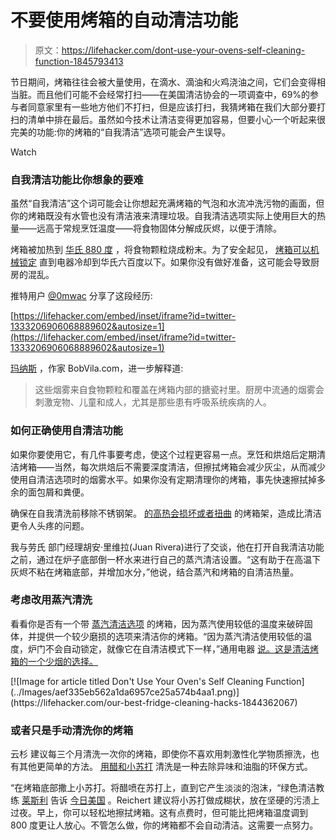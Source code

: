 # 不要使用烤箱的自动清洁功能

> 原文：<https://lifehacker.com/dont-use-your-ovens-self-cleaning-function-1845793413>

节日期间，烤箱往往会被大量使用，在滴水、滴油和火鸡浇油之间，它们会变得相当脏。而且他们可能不会经常打扫——在美国清洁协会的一项调查中，69%的参与者同意家里有一些地方他们不打扫，但是应该打扫，我猜烤箱在我们大部分要打扫的清单中排在最后。虽然如今技术让清洁变得更加容易，但要小心一个听起来很完美的功能:你的烤箱的“自我清洁”选项可能会产生误导。

Watch

### 自我清洁功能比你想象的要难

虽然“自我清洁”这个词可能会让你想起充满烤箱的气泡和水流冲洗污物的画面，但你的烤箱既没有水管也没有清洁液来清理垃圾。自我清洁选项实际上使用巨大的热量——远高于常规烹饪温度——将食物固体分解成灰烬，以便于清除。

烤箱被加热到 [华氏 880 度](https://www.geappliances.com/ge/range-stove/range-cleaning-options.htm) ，将食物颗粒烧成粉末。为了安全起见， [烤箱可以机械锁定](https://recipes.howstuffworks.com/tools-and-techniques/question559.htm#:~:text=A%20self%2Dcleaning%20oven%20is,locked%20to%20prevent%20burn%20injuries.) 直到电器冷却到华氏六百度以下。如果你没有做好准备，这可能会导致厨房的混乱。

推特用户 [@0mwac](https://twitter.com/0mwac/status/1333206906068889602) 分享了这段经历:

 [https://lifehacker.com/embed/inset/iframe?id=twitter-1333206906068889602&autosize=1](https://lifehacker.com/embed/inset/iframe?id=twitter-1333206906068889602&autosize=1) 

[玛纳斯](https://www.bobvila.com/authors/Manasa-Reddigari) ，作家 BobVila.com，进一步解释道:

> 这些烟雾来自食物颗粒和覆盖在烤箱内部的搪瓷衬里。厨房中流通的烟雾会刺激宠物、儿童和成人，尤其是那些患有呼吸系统疾病的人。

### 如何正确使用自清洁功能

如果你要使用它，有几件事要考虑，使这个过程更容易一点。烹饪和烘焙后定期清洁烤箱——当然，每次烘焙后不需要深度清洁，但擦拭烤箱会减少灰尘，从而减少使用自清洁选项时的烟雾水平。如果你没有定期清理你的烤箱，事先快速擦拭掉多余的面包屑和粪便。

确保在自我清洗前移除不锈钢架。 [的高热会损坏或者扭曲](https://homeguides.sfgate.com/leave-racks-during-oven-cleaning-77870.html) 的烤箱架，造成比清洁更令人头疼的问题。

我与劳氏 部门经理胡安·里维拉(Juan Rivera)进行了交谈，他在打开自我清洁功能之前，通过在炉子底部倒一杯水来进行自己的蒸汽清洁设置。“这有助于在高温下灰烬不粘在烤箱底部，并增加水分，”他说，结合蒸汽和烤箱的自清洁热量。

### 考虑改用蒸汽清洗

看看你是否有一个带 [蒸汽清洁选项](https://www.brandsourceservice.net/single-post/2017/11/15/Self-Cleaning-Ovens-VS-Steam-Cleaning-Ovens) 的烤箱，因为蒸汽使用较低的温度来破碎固体，并提供一个较少磨损的选项来清洁你的烤箱。“因为蒸汽清洁使用较低的温度，炉门不会自动锁定，就像它在自清洁模式下一样，”通用电器 [说。这是清洁烤箱的一个少烟的选择。](https://www.geappliances.com/ge/range-stove/range-cleaning-options.htm)

<aside data-commerce-source="inset" class="sc-16a0mhj-2 gAjHzr">[![Image for article titled Don&#39;t Use Your Oven&#39;s Self Cleaning Function](../Images/aef335eb562a1da6957ce25a574b4aa1.png)](https://lifehacker.com/our-best-fridge-cleaning-hacks-1844362067)</aside>

### 或者只是手动清洗你的烤箱

云杉 建议每三个月清洗一次你的烤箱，即使你不喜欢用刺激性化学物质擦洗，也有其他更简单的方法。 [用醋和小苏打](https://www.thekitchn.com/why-is-baking-soda-such-a-good-cleaner-236104) 清洗是一种去除异味和油脂的环保方式。

“在烤箱底部撒上小苏打。将醋喷在苏打上，直到它产生淡淡的泡沫，“绿色清洁教练 [莱斯利](https://www.facebook.com/GreenCleaningCoach/) 告诉 [今日美国](https://www.today.com/series/how-often-should-you/how-clean-microwave-oven-blinds-t12916) 。Reichert 建议将小苏打做成糊状，放在坚硬的污渍上过夜。早上，你可以轻松地擦拭烤箱。这有点费时，但可能比把烤箱温度调到 800 度更让人放心。不管怎么做，你的烤箱都不会自动清洁。这需要一点努力。